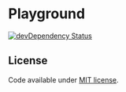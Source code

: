 # Playground

[![devDependency Status](https://img.shields.io/david/dev/racse1/playground.svg)](https://david-dm.org/racse1/playground?type=dev)

## License

Code available under [MIT license](LICENSE).
